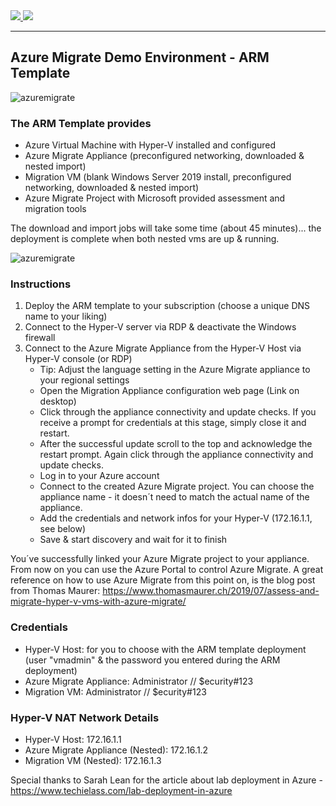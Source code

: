 <a href="https://portal.azure.com/#create/Microsoft.Template/uri/https%3A%2F%2Fraw.githubusercontent.com%2FGetVirtual%2FAzure-ARM%2Fmaster%2FDemo-AzureMigrate%2Fazuredeploy.json" target="_blank">
    <img src="http://azuredeploy.net/deploybutton.png"/>
</a>
<a href="http://armviz.io/#/?load=https://raw.githubusercontent.com/GetVirtual/Azure-ARM/master/Demo-AzureMigrate/azuredeploy.json" target="_blank">
    <img src="http://armviz.io/visualizebutton.png"/>
</a>

---

## Azure Migrate Demo Environment - ARM Template

![azuremigrate](https://azuremigratedemo.blob.core.windows.net/vms/AzureMigrate.jpg "Azure Migrate")

### The ARM Template provides
* Azure Virtual Machine with Hyper-V installed and configured
* Azure Migrate Appliance (preconfigured networking, downloaded & nested import)
* Migration VM (blank Windows Server 2019 install, preconfigured networking, downloaded & nested import)
* Azure Migrate Project with Microsoft provided assessment and migration tools

The download and import jobs will take some time (about 45 minutes)... the deployment is complete when both nested vms are up & running.

![azuremigrate](https://azuremigratedemo.blob.core.windows.net/vms/AzureMigrateDemo.png "Azure Migrate")

### Instructions
1. Deploy the ARM template to your subscription (choose a unique DNS name to your liking)
2. Connect to the Hyper-V server via RDP & deactivate the Windows firewall
4. Connect to the Azure Migrate Appliance from the Hyper-V Host via Hyper-V console (or RDP)
    * Tip: Adjust the language setting in the Azure Migrate appliance to your regional settings
    * Open the Migration Appliance configuration web page (Link on desktop)
    * Click through the appliance connectivity and update checks. If you receive a prompt for credentials at this stage, simply close it and restart.
    * After the successful update scroll to the top and acknowledge the restart prompt. Again click through the appliance connectivity and update checks.
    * Log in to your Azure account
    * Connect to the created Azure Migrate project. You can choose the appliance name - it doesn´t need to match the actual name of the appliance.
    * Add the credentials and network infos for your Hyper-V (172.16.1.1, see below)
    * Save & start discovery and wait for it to finish

You´ve successfully linked your Azure Migrate project to your appliance. From now on you can use the Azure Portal to control Azure Migrate.
A great reference on how to use Azure Migrate from this point on, is the blog post from Thomas Maurer: https://www.thomasmaurer.ch/2019/07/assess-and-migrate-hyper-v-vms-with-azure-migrate/

### Credentials
* Hyper-V Host: for you to choose with the ARM template deployment (user "vmadmin" & the password you entered during the ARM deployment)
* Azure Migrate Appliance: Administrator // $ecurity#123
* Migration VM: Administrator // $ecurity#123

### Hyper-V NAT Network Details
* Hyper-V Host: 172.16.1.1
* Azure Migrate Appliance (Nested): 172.16.1.2
* Migration VM (Nested): 172.16.1.3


Special thanks to Sarah Lean for the article about lab deployment in Azure - https://www.techielass.com/lab-deployment-in-azure
